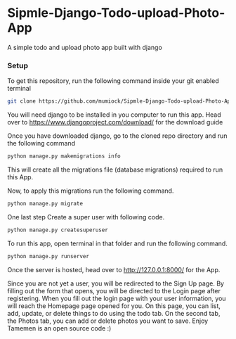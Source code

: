 # Sipmle-Django-Todo-upload-Photo-App
A simple todo and upload photo app built with django


### Setup
To get this repository, run the following command inside your git enabled terminal

```bash
git clone https://github.com/mumiock/Sipmle-Django-Todo-upload-Photo-App.git
```
You will need django to be installed in you computer to run this app. Head over to https://www.djangoproject.com/download/ for the download guide

Once you have downloaded django, go to the cloned repo directory and run the following command

```bash
python manage.py makemigrations info
```

This will create all the migrations file (database migrations) required to run this App.

Now, to apply this migrations run the following command.
```bash
python manage.py migrate
```

One last step Create a super user with following code.
```bash
python manage.py createsuperuser
```

To run this app, open terminal in that folder and run the following command.

```bash
python manage.py runserver
```

Once the server is hosted, head over to http://127.0.0.1:8000/ for the App.

Since you are not yet a user, you will be redirected to the Sign Up page.  By filling out the form that opens, you will be directed to the Login page after registering. When you fill out the login page with your user information, you will reach the Homepage page opened for you. On this page, you can list, add, update, or delete things to do using the todo tab. On the second tab, the Photos tab, you can add or delete photos you want to save. Enjoy Tamemen is an open source code :)

